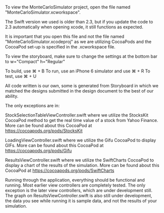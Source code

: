 To view the MonteCarloSimulator project, open the file named "MonteCarloSimulator.xcworkspace". 

The Swift version we used is older than 2.3, but if you update the code to 2.3 automatically when opening xcode, it still functions as expected. 

It is important that you open this file and not the file named "MonteCarloSimulator.xcodeproj" as we are utilizing CocoaPods and the CocoaPod set-up is specified in the .xcworkspace file. 

To view the storyboard, make sure to change the settings at the bottom bar to w="Compact" h="Regular"

To build, use ⌘ + B
To run, use an iPhone 6 simulator and use ⌘ + R
To test, use ⌘ + U

All code written is our own, some is generated from Storyboard in which we matched the designs submitted in the design document to the best of our ability. 

The only exceptions are in:

StockSelectionTableViewController.swift where we utilize the StocksKit CocoaPod method to get the real time value of a stock from Yahoo Finance. More can be found about this CocoaPod at https://cocoapods.org/pods/StocksKit

LoadingViewController.swift where we utilize the Gifu CocoaPod to display GIFs. More can be found about this CocoaPod at https://cocoapods.org/pods/Gifu

ResultsViewController.swift where we utilize the SwiftCharts CocoaPod to display a chart of the results of the simulation. More can be found about this CocoaPod at https://cocoapods.org/pods/SwiftCharts

Running through the application, everything should be functional and running. Most earlier view controllers are completely tested. The only exception is the later view controllers, which are under development still. The graph on ResultsViewController.swift is also still under development, the data you see while running it is sample data, and not the results of your simulation.

